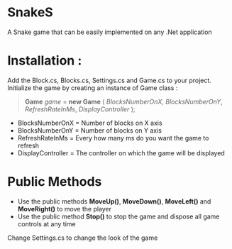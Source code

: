 # SnakeS
A Snake game that can be easily implemented on any .Net application 

# Installation :
Add the Block.cs, Blocks.cs, Settings.cs and Game.cs to your project.
Initialize the game by creating an instance of Game class :

> **Game** *game* = **new Game** ( *BlocksNumberOnX*, *BlocksNumberOnY*, *RefreshRateInMs*, *DisplayController* );

* BlocksNumberOnX   = Number of blocks on X axis
* BlocksNumberOnY   = Number of blocks on Y axis
* RefreshRateInMs   = Every how many ms do you want the game to refresh
* DisplayController = The controller on which the game will be displayed

# Public Methods
* Use the public methods **MoveUp()**, **MoveDown()**, **MoveLeft()** and **MoveRight()** to move the player
* Use the public method **Stop()** to stop the game and dispose all game controls at any time

Change Settings.cs to change the look of the game
